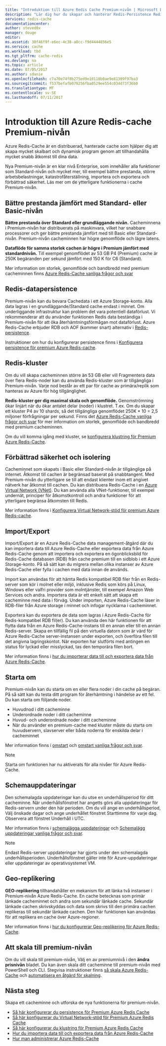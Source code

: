 ```yaml
---
title: "Introduktion till Azure Redis Cache Premium-nivån | Microsoft Docs"
description: "Lär dig hur du skapar och hanterar Redis-Persistence Redis-kluster och VNET-stöd för din Premium-nivån Azure Redis-Cache-instanser"
services: redis-cache
documentationcenter: 
author: steved0x
manager: douge
editor: 
ms.assetid: 30f46f9f-e6ec-4c38-a8cc-f9d4444856e5
ms.service: cache
ms.workload: tbd
ms.tgt_pltfrm: cache-redis
ms.devlang: na
ms.topic: article
ms.date: 07/05/2017
ms.author: sdanie
ms.openlocfilehash: c7a70e74f8b275ed9e10118b0ae9e81309f97ba3
ms.sourcegitcommit: f537befafb079256fba0529ee554c034d73f36b0
ms.translationtype: MT
ms.contentlocale: sv-SE
ms.lasthandoff: 07/11/2017
---
```

# <a name="introduction-to-the-azure-redis-cache-premium-tier"></a>Introduktion till Azure Redis-cache Premium-nivån
Azure Redis-Cache är en distribuerad, hanterade cache som hjälper dig att skapa mycket skalbart och dynamisk program genom att tillhandahålla mycket snabb åtkomst till dina data. 

Nya Premium-nivån är en klar nivå Enterprise, som innehåller alla funktioner som Standard-nivån och mycket mer, till exempel bättre prestanda, större arbetsbelastningar, katastrofåterställning, importera och exportera och förbättrad säkerhet. Läs mer om de ytterligare funktionerna i cache Premium-nivån.

## <a name="better-performance-compared-to-standard-or-basic-tier"></a>Bättre prestanda jämfört med Standard- eller Basic-nivån
**Bättre prestanda över Standard eller grundläggande nivån.** Cacheminnena i Premium-nivån har distribuerats på maskinvara, vilket har snabbare processorer och ger bättre prestanda jämfört med till Basic eller Standard-nivån. Premium-nivån cacheminnen har högre genomflöde och lägre latens. 

**Dataflöde för samma storlek cachen är högre i Premium jämfört med standardnivån.** Till exempel genomflödet av 53 GB P4 (Premium) cache är 250K begäranden per sekund jämfört med 150 K för C6 (Standard).

Mer information om storlek, genomflöde och bandbredd med premium cacheminnen finns [Azure Redis-Cache vanliga frågor och svar](cache-faq.md#what-redis-cache-offering-and-size-should-i-use)

## <a name="redis-data-persistence"></a>Redis-datapersistence
Premium-nivån kan du bevara Cachedata i ett Azure Storage-konto. Alla data lagras i en grundläggande/Standard cache endast i minnet. Om underliggande infrastruktur kan problem det vara potentiell dataförlust. Vi rekommenderar att du använder funktionen Redis data beständiga i Premium-nivån för att öka återhämtningsförmågan mot dataförlust. Azure Redis-Cache erbjuder RDB och AOF (kommer snart) alternativ i [Redis-persistence](http://redis.io/topics/persistence). 

Instruktioner om hur du konfigurerar persistence finns i [Konfigurera persistence för premium Azure Redis-cache](cache-how-to-premium-persistence.md).

## <a name="redis-cluster"></a>Redis-kluster
Om du vill skapa cacheminnen större än 53 GB eller vill Fragmentera data över flera Redis-noder kan du använda Redis-kluster som är tillgängliga i Premium-nivån. Varje nod består av ett par för cache av primära/replik som hanteras av Azure för hög tillgänglighet. 

**Redis-kluster ger dig maximal skala och genomflöde.** Genomströmning ökar linjärt när du ökar antalet delar (noder) i klustret. T.ex. Om du skapar ett kluster P4 av 10 shards, så det tillgängliga genomflödet 250K * 10 = 2,5 miljoner förfrågningar per sekund. Finns det [Azure Redis-Cache vanliga frågor och svar](cache-faq.md#what-redis-cache-offering-and-size-should-i-use) för mer information om storlek, genomflöde och bandbredd med premium cacheminnen.

Om du vill komma igång med kluster, se [konfigurera klustring för Premium Azure Redis-Cache](cache-how-to-premium-clustering.md).

## <a name="enhanced-security-and-isolation"></a>Förbättrad säkerhet och isolering
Cacheminnet som skapats i Basic eller Standard-nivån är tillgängliga på internet. Åtkomst till cachen är begränsad baserat på snabbtangent. Med Premium-nivån du ytterligare se till att endast klienter inom ett angivet nätverk har åtkomst till cachen. Du kan distribuera Redis-Cache i en [Azure Virtual Network (VNet)](https://azure.microsoft.com/services/virtual-network/). Du kan använda alla VNet-funktioner, till exempel undernät, principer för åtkomstkontroll och andra funktioner för att ytterligare begränsa åtkomsten till Redis.

Mer information finns i [Konfigurera Virtual Network-stöd för premium Azure Redis-cache](cache-how-to-premium-vnet.md).

## <a name="importexport"></a>Import/Export
Import/Export är en Azure Redis-Cache data management-åtgärd där du kan importera data till Azure Redis-Cache eller exportera data från Azure Redis-Cache genom att importera och exportera en ögonblicksbild för Redis-Cache databasen (RDB) från cache premium till en sidblob i ett Azure Storage-konto. På så sätt kan du migrera mellan olika instanser av Azure Redis-Cache eller fylla i cachen med data innan de används.

Import kan användas för att hämta Redis kompatibel RDB filer från en Redis-server som kör i molnet eller miljö, inklusive Redis som körs på Linux, Windows eller valfri provider som molntjänster, till exempel Amazon Web Services och andra. Importera data är ett enkelt sätt att skapa ett cacheminne med data i förväg. Under importen, Azure Redis-Cache läser in RDB-filer från Azure storage i minnet och infogar nycklarna i cacheminnet.

Exportera kan du exportera de data som lagras i Azure Redis-Cache för Redis-kompatibel RDB fil(er). Du kan använda den här funktionen för att flytta data från en Azure Redis-Cache-instans till en annan eller till en annan Redis-server. Skapa en tillfällig fil på den virtuella datorn som är värd för Azure Redis-Cache server-instansen under exporten, och överföra filen till det angivna lagringskontot. När exporten har slutförts med antingen en status för lyckad eller misslyckad, tas den temporära filen bort.

Mer information finns i [hur du importerar data till och exportera data från Azure Redis-Cache](cache-how-to-import-export-data.md).

## <a name="reboot"></a>Starta om
Premium-nivån kan du starta om en eller flera noder i din cache på begäran. På så sätt kan du testa ditt program för återhämtning i händelse av ett fel. Du kan starta om följande noder.

* Huvudnod i ditt cacheminne
* Underordnade noder i ditt cacheminne
* Huvud- och underordnade noder i ditt cacheminne
* När du använder en premium-cache med kluster måste du starta om huvudservern, slavserver eller båda noderna för enskilda delar i cacheminnet

Mer information finns i [omstart](cache-administration.md#reboot) och [omstart vanliga frågor och svar](cache-administration.md#reboot-faq).

>[!NOTE]
>Starta om funktionen har nu aktiverats för alla nivåer för Azure Redis-Cache.
>
>

## <a name="schedule-updates"></a>Schemauppdateringar
Den schemalagda uppdateringar kan du utse en underhållsperiod för ditt cacheminne. När underhållsfönstret har angetts görs alla uppdateringar för Redis-servern under den här perioden. Om du vill ange en underhållsperiod, Välj önskade dagar och ange underhållet fönstret Starttimme för varje dag. Observera att fönstret Underhåll i UTC. 

Mer information finns i [schemalägga uppdateringar](cache-administration.md#schedule-updates) och [Schemalägg uppdateringar vanliga frågor och svar](cache-administration.md#schedule-updates-faq).

> [!NOTE]
> Endast Redis-server uppdateringar har gjorts under den schemalagda underhållsperioden. Underhållsfönstret gäller inte för Azure-uppdateringar eller uppdateringar av operativsystemet VM.
> 
> 

## <a name="geo-replication"></a>Geo-replikering

**GEO-replikering** tillhandahåller en mekanism för att länka två instanser i Premium-nivån Azure Redis-Cache. En cache betecknas som primär länkade cacheminnet och andra som sekundär länkade cache. Sekundär länkade cachen skrivskyddas och data som skrivs till den primära cachen replikeras till sekundär länkade cachen. Den här funktionen kan användas för att replikera en cache över Azure-regioner.

Mer information finns i [hur du konfigurerar Geo-replikering för Azure Redis-Cache](cache-how-to-geo-replication.md).


## <a name="to-scale-to-the-premium-tier"></a>Att skala till premium-nivån
Om du vill skala till premium-nivån, Välj en av premiumnivå i den **ändra prisnivån** bladet. Du kan även skala ditt cacheminne till premium-nivån med PowerShell och CLI. Stegvisa instruktioner finns [så skala Azure Redis-Cache](cache-how-to-scale.md) och [automatisera en åtgärd för skalning](cache-how-to-scale.md#how-to-automate-a-scaling-operation).

## <a name="next-steps"></a>Nästa steg
Skapa ett cacheminne och utforska de nya funktionerna för premium-nivån.

* [Så här konfigurerar du persistence för Premium Azure Redis Cache](cache-how-to-premium-persistence.md)
* [Så här konfigurerar du Virtual Network-stöd för Premium Azure Redis Cache](cache-how-to-premium-vnet.md)
* [Så här konfigurerar du klustring för Premium Azure Redis Cache](cache-how-to-premium-clustering.md)
* [Hur du importera data till och exportera data från Azure Redis-Cache](cache-how-to-import-export-data.md)
* [Hur man administrerar Azure Redis-Cache](cache-administration.md)

